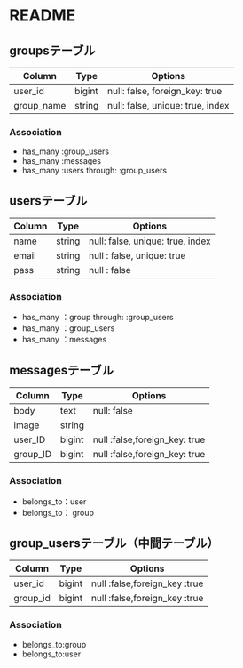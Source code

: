 # README

## groupsテーブル
|Column|Type|Options|
|------|----|-------|
|user_id|bigint|null: false, foreign_key: true|
|group_name|string|null: false, unique: true, index|

### Association
- has_many :group_users
- has_many :messages
- has_many :users through: :group_users

## usersテーブル
|Column|Type|Options|
|------|----|-------|
|name|string|null: false, unique: true, index|
|email|string|null : false, unique: true|
|pass|string|null : false|

### Association
- has_many ：group through: :group_users
- has_many ：group_users
- has_many ：messages

## messagesテーブル
|Column|Type|Options|
|------|----|-------|
|body|text|null: false|
|image|string|
|user_ID|bigint|null :false,foreign_key: true| 
|group_ID|bigint|null :false,foreign_key: true|

### Association
- belongs_to：user
- belongs_to： group

## group_usersテーブル（中間テーブル）

|Column|Type|Options|
|------|----|-------|
|user_id|bigint|null :false,foreign_key :true|
|group_id|bigint|null :false,foreign_key :true|

### Association
- belongs_to:group
- belongs_to:user